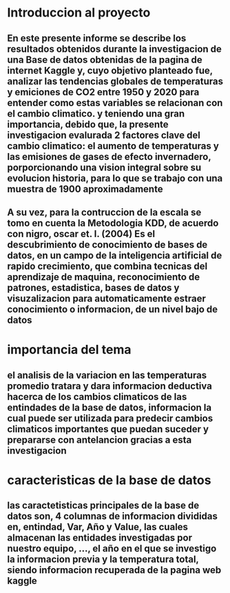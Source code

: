 # Introduccion al proyecto
## En este presente informe se describe los resultados obtenidos durante la investigacion de una Base de datos obtenidas de la pagina de internet Kaggle y, cuyo objetivo planteado fue, analizar las tendencias globales de temperaturas y emiciones de CO2 entre 1950 y 2020 para entender como estas variables se relacionan con el cambio climatico. y teniendo una gran importancia, debido que, la presente investigacion evalurada 2 factores clave del cambio climatico: el aumento de temperaturas y las emisiones de gases de efecto invernadero, porporcionando una vision integral sobre su evolucion historia, para lo que se trabajo con una muestra de 1900 aproximadamente
## A su vez, para la contruccion de la escala se tomo en cuenta la Metodologia KDD, de acuerdo con nigro, oscar et. l. (2004) Es el descubrimiento de conocimiento de bases de datos, en un campo de la inteligencia artificial de rapido crecimiento, que combina tecnicas del aprendizaje de maquina, reconocimiento de patrones, estadistica, bases de datos y visuzalizacion para automaticamente estraer conocimiento o informacion, de un nivel bajo de datos

# importancia del tema 
## el analisis de la variacion en las temperaturas promedio tratara y dara informacion deductiva hacerca de los cambios climaticos de las entindades de la base de datos, informacion la cual puede ser utilizada para predecir cambios climaticos importantes que puedan suceder y prepararse con antelancion gracias a esta investigacion

# caracteristicas de la base de datos
## las caractetisticas principales de la base de datos son, 4 columnas de informacion divididas en, entindad, Var, Año y Value, las cuales almacenan las entidades investigadas por nuestro equipo, ..., el año en el que se investigo la informacion previa y la temperatura total, siendo informacion recuperada de la pagina web kaggle
